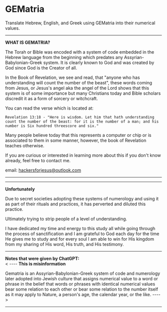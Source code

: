 # GEMatria

Translate Hebrew, English, and Greek using GEMatria into their numerical values.

---

**WHAT IS GEMATRIA?**

The Torah or Bible was encoded with a system of code embedded in the Hebrew language from the beginning which predates any Assyrian-Babylonian-Greek system. It is clearly known to God and was created by God since God is the Creator of all.

In the Book of Revelation, we see and read, that "anyone who has understanding will count the number of the beast", these words coming from Jesus, or Jesus's angel aka the angel of the Lord shows that this system is of some importance but many Christians today and Bible scholars discredit it as a form of sorcery or witchcraft.

You can read the verse which is located at:

```Revelation 13:18 - "Here is wisdom. Let him that hath understanding count the number of the beast: for it is the number of a man; and his number is Six hundred threescore and six."```

Many people believe today that this represents a computer or chip or is associated to them in some manner, however, the book of Revelation teaches otherwise. 

If you are curious or interested in learning more about this if you don't know already, feel free to contact me.

email: hackersforjesus@outlook.com

---
<hr>

**Unfortunately**

Due to secret societies adopting these systems of numerology and using it as part of their rituals and practices, it has perverted and diluted this practice. 

Ultimately trying to strip people of a level of understanding. 

I have dedicated my time and energy to this study all while going through the process of sanctification and I am grateful to God each day for the time He gives me to study and for every soul I am able to win for His kingdom from my sharing of His word, His truth, and His testimony.  

<hr>

**Notes that were given by ChatGPT:**     
< ---- <strong>This is misinformation</strong>

Gematria is an Assyrian-Babylonian-Greek system of code and numerology later adopted into Jewish culture that assigns numerical value to a word or phrase in the belief that words or phrases with identical numerical values bear some relation to each other or bear some relation to the number itself as it may apply to Nature, a person's age, the calendar year, or the like. ---->

<hr>

